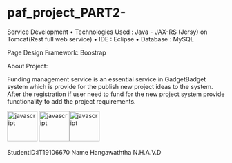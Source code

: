 # paf_project_PART2-

Service Development 
• Technologies Used : Java - JAX-RS (Jersy) on Tomcat(Rest full web service)
• IDE : Eclipse
• Database : MySQL

Page Design Framework: Boostrap

About Project:

Funding management service is an essential service in GadgetBadget system which is provide for the publish new project ideas to the system. After the registration if user need to fund for the new project system provide functionality to add the project requirements.

<img src="https://www.logo.wine/a/logo/Java_(programming_language)/Java_(programming_language)-Logo.wine.svg" alt="javascript" width="70" height="70"/> <img src="https://cdn.worldvectorlogo.com/logos/eclipse-11.svg" alt="javascript" width="70" height="70"/><img src="https://seeklogo.com/images/M/mysql-logo-69B39F7D18-seeklogo.com.png" alt="javascript" width="70" height="70"/>

StudentID:IT19106670
Name Hangawaththa N.H.A.V.D
